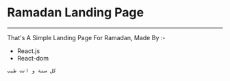 # Ramadan Landing Page
________________________________________________________

That's A Simple Landing Page For Ramadan, Made By :-
- React.js
- React-dom

` كل سنة و انت طيب `
